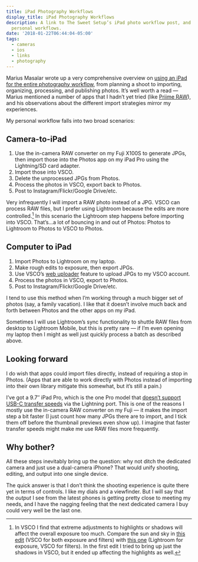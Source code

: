 ```yaml
---
title: iPad Photography Workflows
display_title: iPad Photography Workflows
description: A link to The Sweet Setup’s iPad photo workflow post, and some notes on my
  personal workflows.
date: '2018-01-22T06:44:04-05:00'
tags:
  - cameras
  - ios
  - links
  - photography
---
```

Marius Masalar wrote up a very comprehensive overview on [using an iPad for the entire photography workflow](https://thesweetsetup.com/using-ipad-photography-workflows/), from planning a shoot to importing, organizing, processing, and publishing photos. It’s well worth a read — Marius mentioned a number of apps that I hadn’t yet tried (like [Priime RAW](http://priime.com/)), and his observations about the different import strategies mirror my experiences.

My personal workflow falls into two broad scenarios:

Camera-to-iPad
--------------

1. Use the in-camera RAW converter on my Fuji X100S to generate JPGs, then import those into the Photos app on my iPad Pro using the Lightning/SD card adapter.
2. Import those into VSCO.
3. Delete the unprocessed JPGs from Photos.
4. Process the photos in VSCO, export back to Photos.
5. Post to Instagram/Flickr/Google Drive/etc.

Very infrequently I will import a RAW photo instead of a JPG. VSCO can process RAW files, but I prefer using Lightroom because the edits are more controlled.[^1] In this scenario the Lightroom step happens before importing into VSCO. That’s…a lot of bouncing in and out of Photos: Photos to Lightroom to Photos to VSCO to Photos.

Computer to iPad
----------------

1. Import Photos to Lightroom on my laptop.
2. Make rough edits to exposure, then export JPGs.
3. Use VSCO’s [web uploader](https://support.vsco.co/hc/en-us/articles/203581060-How-to-Use-the-Web-Uploader-) feature to upload JPGs to my VSCO account.
4. Process the photos in VSCO, export to Photos.
5. Post to Instagram/Flickr/Google Drive/etc.

I tend to use this method when I’m working through a much bigger set of photos (say, a family vacation). I like that it doesn’t involve much back and forth between Photos and the other apps on my iPad.

Sometimes I will use Lightroom’s sync functionality to shuttle RAW files from desktop to Lightroom Mobile, but this is pretty rare — if I’m even opening my laptop then I might as well just quickly process a batch as described above.

Looking forward
---------------

I do wish that apps could import files directly, instead of requiring a stop in Photos. (Apps that are able to work directly with Photos instead of importing into their own library mitigate this somewhat, but it’s still a pain.)

I’ve got a 9.7″ iPad Pro, which is the one Pro model that [doesn’t support USB-C transfer speeds](https://jeffcarlson.com/2016/03/22/the-9-7-inch-ipad-pro-and-the-missing-usb-3-speed/) via the Lightning port. This is one of the reasons I mostly use the in-camera RAW converter on my Fuji — it makes the import step a bit faster (I just count how many JPGs there are to import, and I tick them off before the thumbnail previews even show up). I imagine that faster transfer speeds might make me use RAW files more frequently.

Why bother?
-----------

All these steps inevitably bring up the question: why not ditch the dedicated camera and just use a dual-camera iPhone? That would unify shooting, editing, and output into one single device.

The quick answer is that I don’t think the shooting experience is quite there yet in terms of controls. I like my dials and a viewfinder. But I will say that the *output* I see from the latest phones is getting pretty close to meeting my needs, and I have the nagging feeling that the next dedicated camera I buy could very well be the last one.

[^1]: In VSCO I find that extreme adjustments to highlights or shadows will affect the overall exposure too much. Compare the sun and sky in [this edit](https://www.flickr.com/gp/dirtystylus/9y239m) (VSCO for both exposure and filters) with [this one](https://flic.kr/p/W6vHdq) (Lightroom for exposure, VSCO for filters). In the first edit I tried to bring up just the shadows in VSCO, but it ended up affecting the highlights as well.